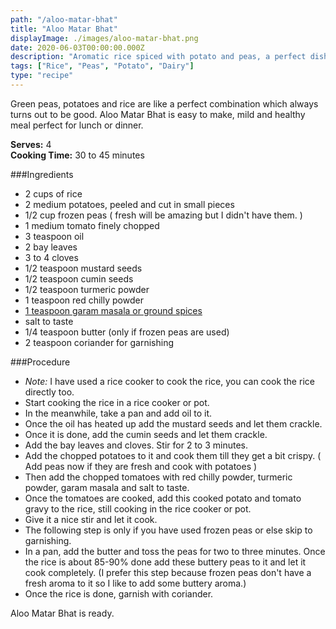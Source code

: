 ```yaml
---
path: "/aloo-matar-bhat"
title: "Aloo Matar Bhat"
displayImage: ./images/aloo-matar-bhat.png
date: 2020-06-03T00:00:00.000Z
description: "Aromatic rice spiced with potato and peas, a perfect dish for lunch or dinner."
tags: ["Rice", "Peas", "Potato", "Dairy"]
type: "recipe"
---
```


Green peas, potatoes and rice are like a perfect combination which always turns out to be good. Aloo Matar Bhat is easy to make, mild and healthy meal perfect for lunch or dinner. 

**Serves:** 4\
**Cooking Time:** 30 to 45 minutes

###Ingredients
- 2 cups of rice
- 2 medium potatoes, peeled and cut in small pieces
- 1/2 cup frozen peas ( fresh will be amazing but I didn't have them. )
- 1 medium tomato finely chopped
- 3 teaspoon oil
- 2 bay leaves
- 3 to 4 cloves
- 1/2 teaspoon mustard seeds
- 1/2 teaspoon cumin seeds
- 1/2 teaspoon turmeric powder
- 1 teaspoon red chilly powder
- <a href="https://en.wikipedia.org/wiki/Garam_masala" target="_blank" rel="noopener noreferrer" class="link"> 1 teaspoon garam masala or ground spices </a>
- salt to taste
- 1/4 teaspoon butter (only if frozen peas are used)
- 2 teaspoon coriander for garnishing


###Procedure
- *Note:* I have used a rice cooker to cook the rice, you can cook the rice directly too. 
- Start cooking the rice in a rice cooker or pot. 
- In the meanwhile, take a pan and add oil to it. 
- Once the oil has heated up add the mustard seeds and let them crackle. 
- Once it is done, add the cumin seeds and let them crackle. 
- Add the bay leaves and cloves. Stir for 2 to 3 minutes.
- Add the chopped potatoes to it and cook them till they get a bit crispy. ( Add peas now if they are fresh and cook with potatoes )
- Then add the chopped tomatoes with red chilly powder, turmeric powder, garam masala and salt to taste. 
- Once the tomatoes are cooked, add this cooked potato and tomato gravy to the rice, still cooking in the rice cooker or pot. 
- Give it a nice stir and let it cook. 
- The following step is only if you have used frozen peas or else skip to garnishing. 
- In a pan, add the butter and toss the peas for two to three minutes. Once the rice is about 85-90% done add these buttery peas to it and let it cook completely. (I prefer this step because frozen peas don't have a fresh aroma to it so I like to add some buttery aroma.)
- Once the rice is done, garnish with coriander. 

Aloo Matar Bhat is ready.